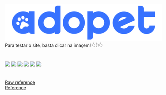 <div align=''center'
<figure>
 <a href='https://adopet-by-asoncs.web.app/' target='_blank'>
  <img src='/public/images/logo_02.svg'>
 </a>
 <figcaption>Para testar o site, basta clicar na imagem! 👆👆👆</figcaption>
 </figure>

#

<img src="https://img.shields.io/badge/HTML5-E34F26?style=for-the-badge&logo=html5&logoColor=white">
<img src="https://img.shields.io/badge/CSS3-1572B6?style=for-the-badge&logo=css3&logoColor=white">
<img src="https://img.shields.io/badge/JavaScript-F7DF1E?style=for-the-badge&logo=javascript&logoColor=black">
 <!-- <img src="https://img.shields.io/badge/Node.js-43853D?style=for-the-badge&logo=node.js&logoColor=white" />
<img src="https://img.shields.io/badge/Express.js-404D59?style=for-the-badge&logo=express&logoColor=%2361DAFB" />
 <img src="https://img.shields.io/badge/EJS-A91E50?style=for-the-badge" />
 <a href="https://github.com/codermarcos/simple-mask-money"><imsrc="https://img.shields.io/badge/SimpleMaskMoney-222222?style=for-the-badge" /></a>
 <img src="https://img.shields.io/badge/SQLite3-07405E?style=for-the-badge&logo=sqlite&logoColor=white" />  -->
 <img src="https://img.shields.io/badge/React-20232A?style=for-the-badge&logo=react&logoColor=61DAFB"/>
 <a href='https://react-hook-form.com/' target='_blank'><img src="https://img.shields.io/badge/React Hook Form-EC5990?style=for-the-badge"/></a>
<a href='https://www.framer.com/motion/' target='_blank'><img src="https://img.shields.io/badge/Framer Motion-61B?style=for-the-badge"/></a>
</div>

#

<a href="https://raw.githubusercontent.com/sucodelarangela/adopet/main/README.md">Raw reference</a>
<br/>
<a href="https://github.com/sucodelarangela/adopet/blob/main/README.md">Reference</a>

#
